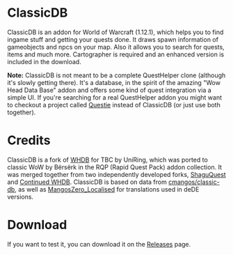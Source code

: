 # ClassicDB
ClassicDB is an addon for World of Warcraft (1.12.1), which helps you to find ingame stuff and getting your quests done. It draws spawn information of gameobjects and npcs on your map. Also it allows you to search for quests, items and much more. Cartographer is required and an enhanced version is included in the download.

**Note:** ClassicDB is not meant to be a complete QuestHelper clone (although it's slowly getting there). It's a database, in the spirit of the amazing "Wow Head Data Base" addon and offers some kind of quest integration via a simple UI. If you're searching for a real QuestHelper addon you might want to checkout a project called [Questie](https://github.com/AeroScripts/QuestieDev) instead of ClassicDB (or just use both together).

# Credits
ClassicDB is a fork of [WHDB](https://wow.curseforge.com/projects/whdb) for TBC by UniRing, which was ported to classic WoW by Bërsërk in the RQP (Rapid Quest Pack) addon collection. It was merged together from two independently developed forks, [ShaguQuest](https://github.com/shagu/shaguquest) and [Continued WHDB](https://github.com/Muehe/WHDB). ClassicDB is based on data from [cmangos/classic-db](https://github.com/cmangos/classic-db), as well as [MangosZero_Localised](https://github.com/MangosExtras/MangosZero_Localised/tree/master/Translations) for translations used in deDE versions.

# Download
If you want to test it, you can download it on the [Releases](https://github.com/Muehe/CDB/releases) page.
